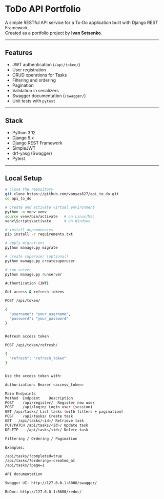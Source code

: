 # ToDo API Portfolio

A simple RESTful API service for a To-Do application built with Django REST Framework.  
Created as a portfolio project by **Ivan Sotsenko**.

---

##  Features

- JWT authentication (`/api/token/`)
- User registration
- CRUD operations for Tasks
- Filtering and ordering
- Pagination
- Validation in serializers
- Swagger documentation (`/swagger/`)
- Unit tests with `pytest`

---

##  Stack

- Python 3.12
- Django 5.x
- Django REST Framework
- SimpleJWT
- drf-yasg (Swagger)
- Pytest

---

##  Local Setup

```bash
# clone the repository
git clone https://github.com/vanyas627/api_to_do.git
cd api_to_do

# create and activate virtual environment
python -m venv venv
source venv/bin/activate   # on Linux/Mac
venv\Scripts\activate      # on Windows

# install dependencies
pip install -r requirements.txt

# apply migrations
python manage.py migrate

# create superuser (optional)
python manage.py createsuperuser

# run server
python manage.py runserver

Authentication (JWT)

Get access & refresh tokens

POST /api/token/

{
  "username": "your_username",
  "password": "your_password"
}


Refresh access token

POST /api/token/refresh/

{
  "refresh": "refresh_token"
}


Use the access token with:

Authorization: Bearer <access_token>

Main Endpoints
Method	Endpoint	Description
POST	/api/register/	Register new user
POST	/api/login/	Login user (session)
GET	/api/tasks/	List tasks (with filters + pagination)
POST	/api/tasks/	Create task
GET	  /api/tasks/<id>/ Retrieve task
PUT/PATCH /api/tasks/<id>/ Update task
DELETE	  /api/tasks/<id>/ Delete task

Filtering / Ordering / Pagination

Examples:

/api/tasks/?completed=true
/api/tasks/?ordering=-created_at
/api/tasks/?page=1

API documentation

Swagger UI: http://127.0.0.1:8000/swagger/

ReDoc: http://127.0.0.1:8000/redoc/
